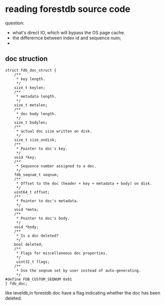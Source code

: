 # reading forestdb source code

question:
- what's direct IO, which will bypass the OS page cache.
- the differernce between index id and sequence num;
- 

## doc struction 
```
struct fdb_doc_struct {
    /**
     * key length.
     */
    size_t keylen;
    /**
     * metadata length.
     */
    size_t metalen;
    /**
     * doc body length.
     */
    size_t bodylen;
    /**
     * actual doc size written on disk.
     */
    size_t size_ondisk;
    /**
     * Pointer to doc's key.
     */
    void *key;
    /**
     * Sequence number assigned to a doc.
     */
    fdb_seqnum_t seqnum;
    /**
     * Offset to the doc (header + key + metadata + body) on disk.
     */
    uint64_t offset;
    /**
     * Pointer to doc's metadata.
     */
    void *meta;
    /**
     * Pointer to doc's body.
     */
    void *body;
    /**
     * Is a doc deleted?
     */
    bool deleted;
    /**
     * Flags for miscellaneous doc properties.
     */
     uint32_t flags;
    /**
     * Use the seqnum set by user instead of auto-generating.
     */
#define FDB_CUSTOM_SEQNUM 0x01
} fdb_doc;
```
like leveldb,in forestdb doc have a flag indicating whether the doc has been deleted.
